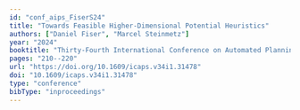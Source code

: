 ```yaml
---
id: "conf_aips_FiserS24"
title: "Towards Feasible Higher-Dimensional Potential Heuristics"
authors: ["Daniel Fiser", "Marcel Steinmetz"]
year: "2024"
booktitle: "Thirty-Fourth International Conference on Automated Planning and Scheduling, ICAPS 2024"
pages: "210--220"
url: "https://doi.org/10.1609/icaps.v34i1.31478"
doi: "10.1609/icaps.v34i1.31478"
type: "conference"
bibType: "inproceedings"
---
```

